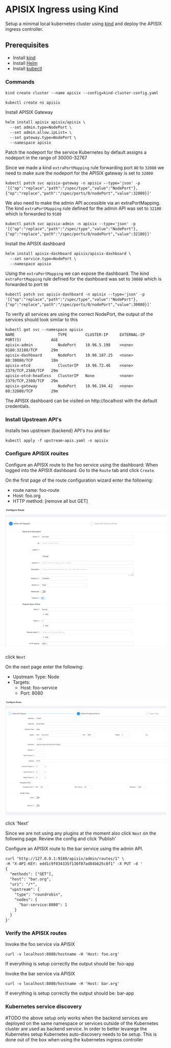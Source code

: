 # APISIX Ingress using Kind
Setup a minimal local kubernetes cluster using [kind](https://kind.sigs.k8s.io/) and deploy the APISIX ingress controller. 

## Prerequisites
- Install [kind](https://kind.sigs.k8s.io/docs/user/quick-start/)
- Install [Helm](https://helm.sh/)
- Install [kubectl](https://kubernetes.io/docs/tasks/tools/)

### Commands

```shell
kind create cluster --name apisix --config=kind-cluster-config.yaml
```

```shell
kubectl create ns apisix
```

Install APISIX Gateway
```shell
helm install apisix apisix/apisix \
  --set admin.type=NodePort \
  --set admin.allow.ipList= \
  --set gateway.type=NodePort \
  --namespace apisix 
```

Patch the nodeport for the service
Kubernetes by default assigns a nodeport in the range of 30000-32767

Since we made a kind `extraPortMapping` rule forwarding port `80` to `32080` we need to make sure the nodeport for the APISIX gateway is set to `32080`

```shell
kubectl patch svc apisix-gateway -n apisix --type='json' -p '[{"op":"replace","path":"/spec/type","value":"NodePort"},{"op":"replace","path":"/spec/ports/0/nodePort","value":32080}]'
```

We also need to make the admin API accessible via an extraPortMapping. The kind `extraPortMapping` rule defined for the admin API was set to `32180` which is forwarded to `9180`

```shell
kubectl patch svc apisix-admin -n apisix --type='json' -p '[{"op":"replace","path":"/spec/type","value":"NodePort"},{"op":"replace","path":"/spec/ports/0/nodePort","value":32180}]'
```

Install the APISIX dashboard
```shell
helm install apisix-dashboard apisix/apisix-dashboard \
  --set service.type=NodePort \
  --namespace apisix 
```

Using the `extraPortMapping` we can expose the dashboard. The kind `extraPortMapping` rule defined for the dashboard was set to `30080` which is forwarded to port `80`
```shell
kubectl patch svc apisix-dashboard -n apisix --type='json' -p '[{"op":"replace","path":"/spec/type","value":"NodePort"},{"op":"replace","path":"/spec/ports/0/nodePort","value":30080}]'
```

To verify all services are using the correct NodePort, the output of the services should look similar to this
```shell
kubectl get svc --namespace apisix
NAME                   TYPE        CLUSTER-IP     EXTERNAL-IP   PORT(S)             AGE
apisix-admin           NodePort    10.96.5.198    <none>        9180:32180/TCP      29m
apisix-dashboard       NodePort    10.96.187.25   <none>        80:30080/TCP        10m
apisix-etcd            ClusterIP   10.96.72.46    <none>        2379/TCP,2380/TCP   29m
apisix-etcd-headless   ClusterIP   None           <none>        2379/TCP,2380/TCP   29m
apisix-gateway         NodePort    10.96.194.42   <none>        80:32080/TCP        29m
```

The APISIX dashboard can be visited on http://localhost with the default credentials. 

### Install Upstream API's
Installs two upstream (backend) API's `Foo` and `Bar`
```shell
kubectl apply -f upstream-apis.yaml -n apisix
```

### Configure APISIX rouites
Configure an APISIX route to the foo service using the dashboard:
When logged into the APISIX dashboard. Go to the `Route` tab and click `Create`.

On the first page of the route configuration wizard enter the following:
- route name: foo-route
- Host: foo.org
- HTTP method: [remove all but GET]

![dashboard route configuration 1](img/dashboard-configure-route-1.png)

click `Next`

On the next page enter the following:
- Upstream Type: Node
- Targets:
    - Host: foo-service
    - Port: 8080

![dashboard route configuration 2](img/dashboard-configure-route-2.png)

click 'Next' 

Since we are not using any plugins at the moment also click `Next` on the following page. Review the config and click 'Publish'

Configure an APISIX route to the bar service using the admin API. 

```shell
curl "http://127.0.0.1:9180/apisix/admin/routes/1" \
-H "X-API-KEY: edd1c9f034335f136f87ad84b625c8f1" -X PUT -d '
{
  "methods": ["GET"],
  "host": "bar.org",
  "uri": "/*",
  "upstream": {
    "type": "roundrobin",
    "nodes": {
      "bar-service:8080": 1
    }
  }
}'
```

### Verify the APISIX routes
Invoke the foo service via APISIX
```shell
curl -v localhost:8080/hostname -H 'Host: foo.org'
```
If everything is setup correctly the output should be:
foo-app

Invoke the bar service via APISIX
```shell
curl -v localhost:8080/hostname -H 'Host: bar.org'
```
If everything is setup correctly the output should be:
bar-app

### Kubernetes service discovery
#TODO the above setup only works when the backend services are deployed on the same namespace or services outside of the Kubernetes cluster are used as backend service. In order to better levarege the Kubernetes setup Kubernetes auto-discovery needs to be setup. This is done out of the box when using the kubernetes ingress controller